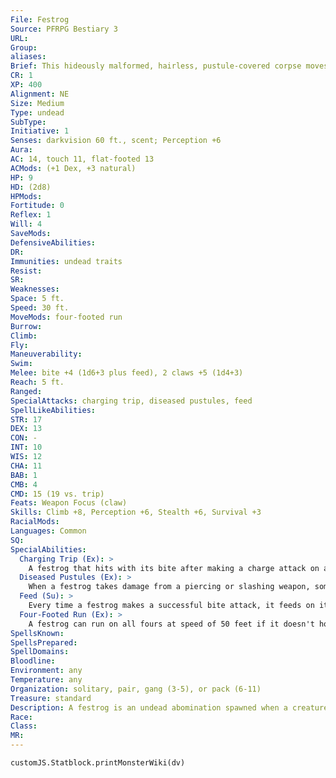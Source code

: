 ```yaml
---
File: Festrog
Source: PFRPG Bestiary 3
URL: 
Group: 
aliases: 
Brief: This hideously malformed, hairless, pustule-covered corpse moves and snarls more like an undead hound than an undead man.
CR: 1
XP: 400
Alignment: NE
Size: Medium
Type: undead
SubType: 
Initiative: 1
Senses: darkvision 60 ft., scent; Perception +6
Aura: 
AC: 14, touch 11, flat-footed 13
ACMods: (+1 Dex, +3 natural)
HP: 9
HD: (2d8)
HPMods: 
Fortitude: 0
Reflex: 1
Will: 4
SaveMods: 
DefensiveAbilities: 
DR: 
Immunities: undead traits
Resist: 
SR: 
Weaknesses: 
Space: 5 ft.
Speed: 30 ft.
MoveMods: four-footed run
Burrow: 
Climb: 
Fly: 
Maneuverability: 
Swim: 
Melee: bite +4 (1d6+3 plus feed), 2 claws +5 (1d4+3)
Reach: 5 ft.
Ranged: 
SpecialAttacks: charging trip, diseased pustules, feed
SpellLikeAbilities: 
STR: 17
DEX: 13
CON: -
INT: 10
WIS: 12
CHA: 11
BAB: 1
CMB: 4
CMD: 15 (19 vs. trip)
Feats: Weapon Focus (claw)
Skills: Climb +8, Perception +6, Stealth +6, Survival +3
RacialMods: 
Languages: Common
SQ: 
SpecialAbilities:
  Charging Trip (Ex): >
    A festrog that hits with its bite after making a charge attack on all fours can attempt to trip its opponent (+4 bonus). This trip does not provoke attacks of opportunity.
  Diseased Pustules (Ex): >
    When a festrog takes damage from a piercing or slashing weapon, some of its boils rupture, squirting the attacker with puslike fluids. The noxious secretions carry a potent contact disease that causes those infected to break out into painful necrotic boils.  Necrotic Boils: Disease-contact; save Fort DC 11; onset 1 day; frequency 1/day; effect 1d4 Con; cure 1 save.
  Feed (Su): >
    Every time a festrog makes a successful bite attack, it feeds on its opponent's flesh and gains 5 temporary hit points. The festrog cannot have more than 5 temporary hit points gained by this ability at one time.
  Four-Footed Run (Ex): >
    A festrog can run on all fours at speed of 50 feet if it doesn't hold or carry anything in its hands. When running on all fours, it is treated as if it had the Run feat.
SpellsKnown: 
SpellsPrepared: 
SpellDomains: 
Bloodline: 
Environment: any
Temperature: any
Organization: solitary, pair, gang (3-5), or pack (6-11)
Treasure: standard
Description: A festrog is an undead abomination spawned when a creature is killed by a massive release of negative energy (perhaps due to planar bleeding, the destruction of a potent artifact, or even certain magical attacks by powerful undead), and then mutilated by an outside force, such as the scavenging of wild animals. Sometimes called dog-ghouls for their ability to run on all fours, the name often causes opponents to misinterpret this creature's abilities and grossly underestimate its intelligence, for the festrog is in fact a rather canny monstrosity.  Festrogs inhabit remote areas near places where they were slain. It's not uncommon for a tribe of festrogs to share territories with ghouls. Most festrogs gather in small bands, based on whatever loose affiliations they might recall from when they were alive, and choose dwellings in sunless areas easily defended with group tactics. Like ghouls, they tend to skulk about graveyards, though they prefer ones with tombs and mausoleums so they can hide during the day. They hunt nocturnally in packs, preferring open areas like plains, farmlands, or open forests where they can track down prey with few places for it to run or hide. These packs wander seminomadically, often traveling miles beyond their dwellings in pursuit of mortal flesh.
Race: 
Class: 
MR: 
---
```

```dataviewjs
customJS.Statblock.printMonsterWiki(dv)
```
